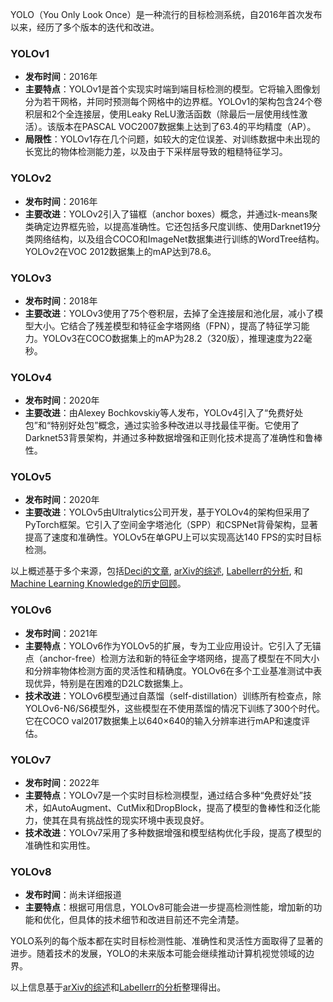 YOLO（You Only Look Once）是一种流行的目标检测系统，自2016年首次发布以来，经历了多个版本的迭代和改进。

### YOLOv1
- **发布时间**：2016年
- **主要特点**：YOLOv1是首个实现实时端到端目标检测的模型。它将输入图像划分为若干网格，并同时预测每个网格中的边界框。YOLOv1的架构包含24个卷积层和2个全连接层，使用Leaky ReLU激活函数（除最后一层使用线性激活）。该版本在PASCAL VOC2007数据集上达到了63.4的平均精度（AP）。
- **局限性**：YOLOv1存在几个问题，如较大的定位误差、对训练数据中未出现的长宽比的物体检测能力差，以及由于下采样层导致的粗糙特征学习。

### YOLOv2
- **发布时间**：2016年
- **主要改进**：YOLOv2引入了锚框（anchor boxes）概念，并通过k-means聚类确定边界框先验，以提高准确性。它还包括多尺度训练、使用Darknet19分类网络结构，以及组合COCO和ImageNet数据集进行训练的WordTree结构。YOLOv2在VOC 2012数据集上的mAP达到78.6。

### YOLOv3
- **发布时间**：2018年
- **主要改进**：YOLOv3使用了75个卷积层，去掉了全连接层和池化层，减小了模型大小。它结合了残差模型和特征金字塔网络（FPN），提高了特征学习能力。YOLOv3在COCO数据集上的mAP为28.2（320版），推理速度为22毫秒。

### YOLOv4
- **发布时间**：2020年
- **主要改进**：由Alexey Bochkovskiy等人发布，YOLOv4引入了“免费好处包”和“特别好处包”概念，通过实验多种改进以寻找最佳平衡。它使用了Darknet53背景架构，并通过多种数据增强和正则化技术提高了准确性和鲁棒性。

### YOLOv5
- **发布时间**：2020年
- **主要改进**：YOLOv5由Ultralytics公司开发，基于YOLOv4的架构但采用了PyTorch框架。它引入了空间金字塔池化（SPP）和CSPNet背骨架构，显著提高了速度和准确性。YOLOv5在单GPU上可以实现高达140 FPS的实时目标检测。

以上概述基于多个来源，包括[Deci的文章](https://deci.ai/resources/blog/history-yolo-object-detection/), [arXiv的综述](https://ar5iv.labs.arxiv.org/html/2304.00501), [Labellerr的分析](https://www.labellerr.com/blog/evolution-of-yolo-object-detection-model-from-v5-to-v8/), 和[Machine Learning Knowledge的历史回顾](https://machinelearningknowledge.ai/a-brief-history-of-yolo-object-detection-models-from-yolov1-to-yolov5/)。

### YOLOv6
- **发布时间**：2021年
- **主要特点**：YOLOv6作为YOLOv5的扩展，专为工业应用设计。它引入了无锚点（anchor-free）检测方法和新的特征金字塔网络，提高了模型在不同大小和分辨率物体检测方面的灵活性和精确度。YOLOv6在多个工业基准测试中表现优异，特别是在困难的D2LC数据集上。
- **技术改进**：YOLOv6模型通过自蒸馏（self-distillation）训练所有检查点，除YOLOv6-N6/S6模型外，这些模型在不使用蒸馏的情况下训练了300个时代。它在COCO val2017数据集上以640×640的输入分辨率进行mAP和速度评估。

### YOLOv7
- **发布时间**：2022年
- **主要特点**：YOLOv7是一个实时目标检测模型，通过结合多种“免费好处”技术，如AutoAugment、CutMix和DropBlock，提高了模型的鲁棒性和泛化能力，使其在具有挑战性的现实环境中表现良好。
- **技术改进**：YOLOv7采用了多种数据增强和模型结构优化手段，提高了模型的准确性和实用性。

### YOLOv8
- **发布时间**：尚未详细报道
- **主要特点**：根据可用信息，YOLOv8可能会进一步提高检测性能，增加新的功能和优化，但具体的技术细节和改进目前还不完全清楚。

YOLO系列的每个版本都在实时目标检测性能、准确性和灵活性方面取得了显著的进步。随着技术的发展，YOLO的未来版本可能会继续推动计算机视觉领域的边界。

以上信息基于[arXiv的综述](https://ar5iv.labs.arxiv.org/html/2304.00501)和[Labellerr的分析](https://www.labellerr.com/blog/evolution-of-yolo-object-detection-model-from-v5-to-v8/)整理得出。